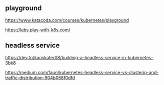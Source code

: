 ## playground

https://www.katacoda.com/courses/kubernetes/playground

https://labs.play-with-k8s.com/



## headless service 

 https://dev.to/kaoskater08/building-a-headless-service-in-kubernetes-3bk8 

 https://medium.com/faun/kubernetes-headless-service-vs-clusterip-and-traffic-distribution-904b058f0dfd 